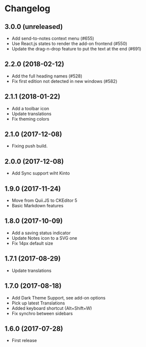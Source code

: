 # Changelog

## 3.0.0 (unreleased)

* Add send-to-notes context menu (#655)
* Use React.js states to render the add-on frontend (#550)
* Update the drag-n-drop feature to put the text at the end (#691)

## 2.2.0 (2018-02-12)

* Add the full heading names (#528)
* Fix first edition not detected in new windows (#582)


## 2.1.1 (2018-01-22)

* Add a toolbar icon
* Update translations
* Fix theming colors


## 2.1.0 (2017-12-08)

* Fixing push build.


## 2.0.0 (2017-12-08)

* Add Sync support wiht Kinto


## 1.9.0 (2017-11-24)

* Move from Quii.JS to CKEditor 5
* Basic Markdown features


## 1.8.0 (2017-10-09)

* Add a saving status indicator
* Update Notes icon to a SVG one
* Fix 14px default size


## 1.7.1 (2017-08-29)

* Update translations


## 1.7.0 (2017-08-18)

* Add Dark Theme Support, see add-on options
* Pick up latest Translations
* Added keyboard shortcut (Alt+Shift+W)
* Fix synchro between sidebars


## 1.6.0 (2017-07-28)

* First release
